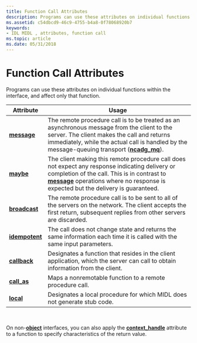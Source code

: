 ```yaml
---
title: Function Call Attributes
description: Programs can use these attributes on individual functions within the interface, and affect only that function.
ms.assetid: c54dbcd9-46c9-4755-b4a8-0f78068920b7
keywords:
- IDL MIDL , attributes, function call
ms.topic: article
ms.date: 05/31/2018
---
```


# Function Call Attributes

Programs can use these attributes on individual functions within the interface, and affect only that function.



| Attribute                        | Usage                                                                                                                                                                                                                                                      |
|----------------------------------|------------------------------------------------------------------------------------------------------------------------------------------------------------------------------------------------------------------------------------------------------------|
| [**message**](message.md)       | The remote procedure call is to be treated as an asynchronous message from the client to the server. The client makes the call and returns immediately, while the actual call is handled by the message-queuing transport ([**ncadg\_mq**](ncadg-mq.md)). |
| [**maybe**](maybe.md)           | The client making this remote procedure call does not expect any response indicating delivery or completion of the call. This is in contrast to [**message**](message.md) operations where no response is expected but the delivery is guaranteed.        |
| [**broadcast**](broadcast.md)   | The remote procedure call is to be sent to all of the servers on the network. The client accepts the first return, subsequent replies from other servers are discarded.                                                                                    |
| [**idempotent**](idempotent.md) | The call does not change state and returns the same information each time it is called with the same input parameters.                                                                                                                                     |
| [**callback**](callback.md)     | Designates a function that resides in the client application, which the server can call to obtain information from the client.                                                                                                                             |
| [**call\_as**](call-as.md)      | Maps a nonremotable function to a remote procedure call.                                                                                                                                                                                                   |
| [**local**](local.md)           | Designates a local procedure for which MIDL does not generate stub code.                                                                                                                                                                                   |



 

On non-[**object**](object.md) interfaces, you can also apply the [**context\_handle**](context-handle.md) attribute to a function to specify characteristics of the return value.

 

 




